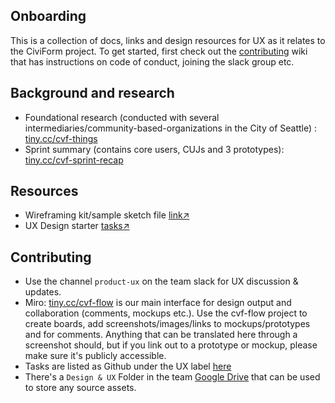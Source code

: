 ## Onboarding
This is a collection of docs, links and design resources for UX as it relates to the CiviForm project. To get started, first check out the [contributing](https://github.com/seattle-uat/civiform/wiki/Contributing) wiki that has instructions on code of conduct, joining the slack group etc.

## Background and research
+ Foundational research (conducted with several intermediaries/community-based-organizations in the City of Seattle) : [tiny.cc/cvf-things](http://tiny.cc/cvf-things)
+ Sprint summary (contains core users, CUJs and 3 prototypes): [tiny.cc/cvf-sprint-recap](http://tiny.cc/cvf-sprint-recap)


## Resources
+ Wireframing kit/sample sketch file [link↗](https://drive.google.com/file/d/1Z30VjV3D0UAh3Ep1B-sF58U8HVxtqTXg/view)
+ UX Design starter [tasks↗](https://docs.google.com/presentation/d/1bChSlWQAjyejyBdQh_jfvXEuqVPQ68AsKWFHB1DAvx0/edit#slide=id.gc75122569a_0_1564)

## Contributing
+ Use the channel `product-ux` on the team slack for UX discussion & updates.
+ Miro: [tiny.cc/cvf-flow](http://tiny.cc/cvf-flow) is our main interface for design output and collaboration (comments, mockups etc.). Use the cvf-flow project to create boards, add screenshots/images/links to mockups/prototypes and for comments. Anything that can be translated here through a screenshot should, but if you link out to a prototype or mockup, please make sure it's publicly accessible.
+ Tasks are listed as Github under the UX label [here](https://github.com/seattle-uat/civiform/issues?q=is%3Aopen+is%3Aissue+label%3AUX)
+ There's a `Design & UX` Folder in the team [Google Drive](https://github.com/seattle-uat/civiform/wiki/Google-Drive) that can be used to store any source assets. 

 